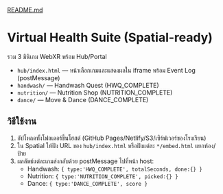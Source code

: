 [README.md](https://github.com/user-attachments/files/22439243/README.md)
# Virtual Health Suite (Spatial-ready)
รวม 3 มินิเกม WebXR พร้อม Hub/Portal
- `hub/index.html` — หน้าเลือกเกมและแสดงผลใน iframe พร้อม Event Log (postMessage)
- `handwash/` — Handwash Quest (HWQ_COMPLETE)
- `nutrition/` — Nutrition Shop (NUTRITION_COMPLETE)
- `dance/` — Move & Dance (DANCE_COMPLETE)

## วิธีใช้งาน
1) อัปโหลดทั้งโฟลเดอร์ขึ้นโฮสต์ (GitHub Pages/Netlify/S3/เซิร์ฟเวอร์ของโรงเรียน)
2) ใน Spatial ให้ฝัง URL ของ `hub/index.html` หรือฝังแต่ละ `*/embed.html` แยกห้อง/ป้าย
3) ผลลัพธ์แต่ละเกมส่งกลับด้วย postMessage ไปที่หน้า host:
   - Handwash: `{ type:'HWQ_COMPLETE', totalSeconds, done:{} }`
   - Nutrition: `{ type:'NUTRITION_COMPLETE', picked:{} }`
   - Dance: `{ type:'DANCE_COMPLETE', score }`
